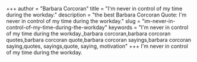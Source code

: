 +++
author = "Barbara Corcoran"
title = "I'm never in control of my time during the workday."
description = "the best Barbara Corcoran Quote: I'm never in control of my time during the workday."
slug = "im-never-in-control-of-my-time-during-the-workday"
keywords = "I'm never in control of my time during the workday.,barbara corcoran,barbara corcoran quotes,barbara corcoran quote,barbara corcoran sayings,barbara corcoran saying,quotes, sayings,quote, saying, motivation"
+++
I'm never in control of my time during the workday.
